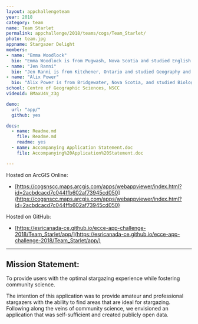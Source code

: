 ```yaml
---
layout: appchallengeteam
year: 2018
category: team
name: Team Starlet
permalink: appchallenge/2018/teams/cogs/Team_Starlet/
photo: team.jpg
appname: Stargazer Delight
members:
- name: "Emma Woodlock"
  bio: "Emma Woodlock is from Pugwash, Nova Scotia and studied English and Environmental Studies at Bishop’s University in Sherbrooke, Quebec. She’s pursuing an advanced diploma with a concentration in GIS for Business at COGS."
- name: "Jen Ranni"
  bio: "Jen Ranni is from Kitchener, Ontario and studied Geography and Geomatics at Wilfrid Laurier University in Waterloo, Ontario. She’s pursing an advanced diploma with a concentration in GIS at COGS."
- name: "Alix Power"
  bio: "Alix Power is from Bridgewater, Nova Scotia, and studied Biology, Geography, Environmental Science, and Biochemistry at Mount Allison University in Sackville, New Brunswick. She’s pursing an advanced diploma with a concentration in GIS at COGS.<br /><br /><em>Special thanks also go to Lynn Buchanan for her contributions during the early phases of this project.</em>"
school: Centre of Geographic Sciences, NSCC
videoid: BMaxU4V_z3g

demo:
  url: "app/"
  github: yes

docs:
  - name: Readme.md
    file: Readme.md
    readme: yes
  - name: Accompanying Application Statement.doc
    file: Accompanying%20Application%20Statement.doc

---
```


Hosted on ArcGIS Online:

- [https://cogsnscc.maps.arcgis.com/apps/webappviewer/index.html?id=2acbdcacd7c044ffb602af73945cd050](https://cogsnscc.maps.arcgis.com/apps/webappviewer/index.html?id=2acbdcacd7c044ffb602af73945cd050)

Hosted on GitHub:

- [https://esricanada-ce.github.io/ecce-app-challenge-2018/Team_Starlet/app/](https://esricanada-ce.github.io/ecce-app-challenge-2018/Team_Starlet/app/)

---

## Mission Statement:

To provide users with the optimal stargazing experience while fostering community science.

The intention of this application was to provide amateur and professional stargazers with the ability to find areas that are ideal for stargazing. Following along the veins of community science, we envisioned an application that was self-sufficient and created publicly open data.
